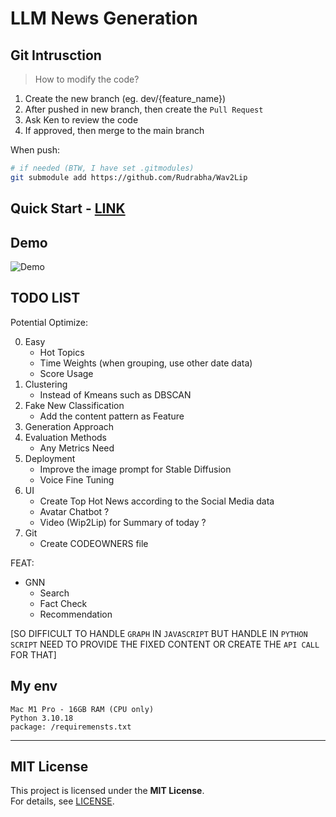 # LLM News Generation

## Git Intrusction 

> How to modify the code?

1. Create the new branch (eg. dev/{feature_name})
2. After pushed in new branch, then create the `Pull Request`
3. Ask Ken to review the code
4. If approved, then merge to the main branch

When push:

```bash
# if needed (BTW, I have set .gitmodules)
git submodule add https://github.com/Rudrabha/Wav2Lip 
```

## Quick Start - [LINK](/quick_start.md)

## Demo 

![Demo](z-img/demo.gif)

## TODO LIST

Potential Optimize:

0. Easy
    - Hot Topics
    - Time Weights (when grouping, use other date data)
    - Score Usage
1. Clustering
    - Instead of Kmeans such as DBSCAN
2. Fake New Classification
    - Add the content pattern as Feature
3. Generation Approach
4. Evaluation Methods
    - Any Metrics Need  
5. Deployment
    - Improve the image prompt for Stable Diffusion
    - Voice Fine Tuning
6. UI
    - Create Top Hot News according to the Social Media data
    - Avatar Chatbot ?
    - Video (Wip2Lip) for Summary of today ?
7. Git
    - Create CODEOWNERS file

FEAT:
- GNN 
    - Search
    - Fact Check
    - Recommendation

[SO DIFFICULT TO HANDLE `GRAPH` IN `JAVASCRIPT` BUT HANDLE IN `PYTHON SCRIPT` NEED TO PROVIDE THE FIXED CONTENT OR CREATE THE `API CALL` FOR THAT]

## My env
```
Mac M1 Pro - 16GB RAM (CPU only)
Python 3.10.18
package: /requiremensts.txt
```


---

## MIT License  

This project is licensed under the **MIT License**.  
For details, see [LICENSE](/license).  

